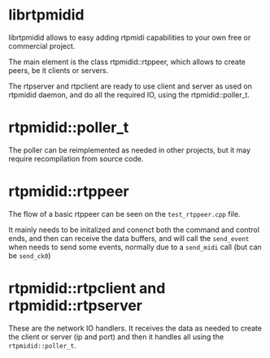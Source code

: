 # librtpmidid

librtpmidid allows to easy adding rtpmidi capabilities to your own
free or commercial project.

The main element is the class rtpmidid::rtppeer, which allows to
create peers, be it clients or servers.

The rtpserver and rtpclient are ready to use client and server
as used on rtpmidid daemon, and do all the required IO, using the
rtpmidid::poller_t.

# rtpmidid::poller_t

The poller can be reimplemented as needed in other projects, but it may
require recompilation from source code.

# rtpmidid::rtppeer

The flow of a basic rtppeer can be seen on the `test_rtppeer.cpp` file.

It mainly needs to be initalized and conenct both the command and control
ends, and then can receive the data buffers, and will call the `send_event`
when needs to send some events, normally due to a `send_midi` call (but
can be `send_ck0`)

# rtpmidid::rtpclient and rtpmidid::rtpserver

These are the network IO handlers. It receives the data as needed to create
the client or server (ip and port) and then it handles all using the
`rtpmidid::poller_t`.
